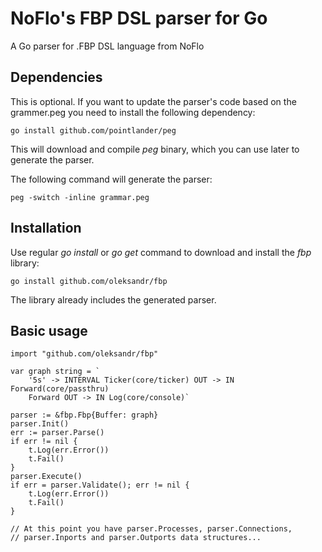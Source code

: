 NoFlo's FBP DSL parser for Go
===

A Go parser for .FBP DSL language from NoFlo

Dependencies
---

This is optional. If you want to update the parser's code based on the grammer.peg you need to install the following dependency:

    go install github.com/pointlander/peg

This will download and compile _peg_ binary, which you can use later to generate the parser.

The following command will generate the parser:

    peg -switch -inline grammar.peg

Installation
---

Use regular _go install_ or _go get_ command to download and install the _fbp_ library:

    go install github.com/oleksandr/fbp

The library already includes the generated parser.

Basic usage
---

    import "github.com/oleksandr/fbp"

    var graph string = `
        '5s' -> INTERVAL Ticker(core/ticker) OUT -> IN Forward(core/passthru)
        Forward OUT -> IN Log(core/console)`

    parser := &fbp.Fbp{Buffer: graph}
    parser.Init()
    err := parser.Parse()
    if err != nil {
        t.Log(err.Error())
        t.Fail()
    }
    parser.Execute()
    if err = parser.Validate(); err != nil {
        t.Log(err.Error())
        t.Fail()
    }

    // At this point you have parser.Processes, parser.Connections, 
    // parser.Inports and parser.Outports data structures...




